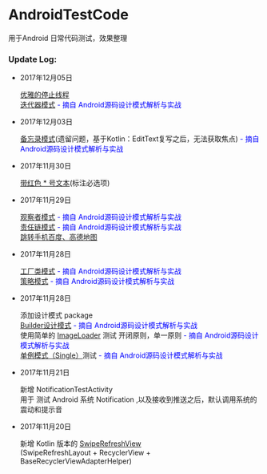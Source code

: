 # AndroidTestCode
用于Android 日常代码测试，效果整理

### Update Log:
 - 2017年12月05日
    
    [优雅的停止线程](https://github.com/lvfaqiang/AndroidTestCode/tree/master/app/src/main/java/com/lvfq/code/thread/ThreadMain.java)<br/> 
    [迭代器模式](https://github.com/lvfaqiang/AndroidTestCode/tree/master/app/src/main/java/com/lvfq/code/designpatterns/iterator) <font color="blue"> - 摘自 Android源码设计模式解析与实战</font>
 - 2017年12月03日
    
    [备忘录模式](https://github.com/lvfaqiang/AndroidTestCode/tree/master/app/src/main/java/com/lvfq/code/designpatterns/memo)(遗留问题，基于Kotlin：EditText复写之后，无法获取焦点) <font color="blue"> - 摘自 Android源码设计模式解析与实战</font><br/>
 - 2017年11月30日
 
    [带红色 * 号文本](https://github.com/lvfaqiang/AndroidTestCode/tree/master/app/src/main/java/com/lvfq/code/view/MustTextView.kt)(标注必选项)
 - 2017年11月29日

    [观察者模式](https://github.com/lvfaqiang/AndroidTestCode/tree/master/app/src/main/java/com/lvfq/code/designpatterns/observer) <font color="blue"> - 摘自 Android源码设计模式解析与实战</font><br/>
    [责任链模式](https://github.com/lvfaqiang/AndroidTestCode/tree/master/app/src/main/java/com/lvfq/code/designpatterns/dutychain) <font color="blue"> - 摘自 Android源码设计模式解析与实战</font><br/>
    [跳转手机百度、高德地图](https://github.com/lvfaqiang/AndroidTestCode/tree/master/app/src/main/java/com/lvfq/code/map/MapActivity.kt)
 - 2017年11月28日
    
    [工厂类模式](https://github.com/lvfaqiang/AndroidTestCode/tree/master/app/src/main/java/com/lvfq/code/designpatterns/factory) <font color="blue"> - 摘自 Android源码设计模式解析与实战</font><br/>
    [策略模式](https://github.com/lvfaqiang/AndroidTestCode/tree/master/app/src/main/java/com/lvfq/code/designpatterns/strategy) <font color="blue"> - 摘自 Android源码设计模式解析与实战</font>
 - 2017年11月28日
 
    添加设计模式 package<br/>
    [Builder设计模式](https://github.com/lvfaqiang/AndroidTestCode/tree/master/app/src/main/java/com/lvfq/code/designpatterns/builder) <font color="blue"> - 摘自 Android源码设计模式解析与实战</font><br/>
    使用简单的 [ImageLoader](https://github.com/lvfaqiang/AndroidTestCode/tree/master/app/src/main/java/com/lvfq/code/designpatterns/imageload) 测试 开闭原则，单一原则 <font color="blue"> - 摘自 Android源码设计模式解析与实战</font><br/>
    [单例模式（Single）](https://github.com/lvfaqiang/AndroidTestCode/tree/master/app/src/main/java/com/lvfq/code/designpatterns/single)测试<font color="blue"> - 摘自 Android源码设计模式解析与实战</font>
 - 2017年11月21日
 
    新增 NotificationTestActivity <br/>
    用于 测试 Android 系统 Notification ,以及接收到推送之后，默认调用系统的 震动和提示音 
 - 2017年11月20日
 
    新增 Kotlin 版本的 [SwipeRefreshView](https://github.com/lvfaqiang/AndroidTestCode/tree/master/app/src/main/java/com/lvfq/code/swipe) <br/>
    (SwipeRefreshLayout + RecyclerView + BaseRecyclerViewAdapterHelper)